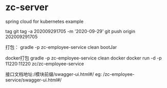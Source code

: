 # zc-server

spring cloud for kubernetes example

tag
git tag -a 202009291705 -m '2020-09-29'
git push origin 202009291705

打包：
gradle -p zc-employee-service clean bootJar

docker打包
gradle -p zc-employee-service clean docker
docker run -d -p 11220:11220 zc/zc-employee-service

接口文档地址:/模块前缀/swagger-ui.html#/ eg: /zc-employee-service/swagger-ui.html#/
